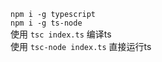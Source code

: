 `npm i -g typescript`  
`npm i -g ts-node`  
使用 `tsc index.ts` 编译ts  
使用 `tsc-node index.ts` 直接运行ts 